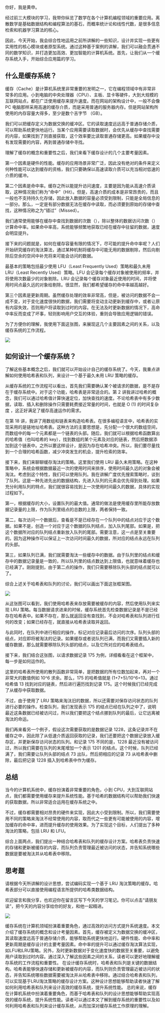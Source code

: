 你好，我是黄申。

经过前三大模块的学习，我带你纵览了数学在各个计算机编程领域的重要应用。离散数学是基础数据结构和编程算法的基石，而概率统计论和线性代数，是很多信息检索和机器学习算法的核心。

因此，今天开始，我会综合性地运用之前所讲解的一些知识，设计并实现一些更有实用性的核心模块或者原型系统。通过这种基于案例的讲解，我们可以融会贯通不同的数学知识，并打造更加高效、更加智能的计算机系统。首先，让我们从一个缓存系统入手，开始综合应用篇的学习。

## 什么是缓存系统？

缓存（Cache）是计算机系统里非常重要的发明之一，它在编程领域中有非常非常多的应用。小到电脑的中央处理器（CPU）、主板、显卡等硬件，大到大规模的互联网站点，都在广泛使用缓存来提升速度。而在网站的架构设计中，一般不会像 PC 电脑那样采用高速的缓存介质，而是采用普通的服务器内存。但是网站架构所使用的内存容量大得多，至少是数个吉字节 （GB）。

我们可以把缓存定义为数据交换的缓冲区。它的读取速度远远高于普通存储介质，可以帮助系统更快地运行。当某个应用需要读取数据时，会优先从缓存中查找需要的内容，如果找到了则直接获取，这个效率要比读取普通存储更高。如果缓存中没有发现需要的内容，再到普通存储中寻找。

理解了缓存的概念和重要性之后，我们来看下缓存设计的几个主要考量因素。

第一个因素是硬件的性能。缓存的应用场景非常广泛，因此没有绝对的条件来定义何种性能可以达到缓存的资格，我们只要确保以高速读取介质可以充当相对低速的介质的缓冲。

第二个因素是命中率。缓存之所以能提升访问速度，主要是因为能从高速介质读取，这种情况我们称为“命中”（Hit）。但是，高速介质的成本是非常昂贵的，而且一般也不支持持久化存储，因此放入数据的容量必须受到限制，只能是全局信息的一部分。那么，一定是有部分数据无法在缓存中读取，而必须要到原始的存储中查找，这种情况称之为“错过”（Missed）。

我们通常使用能够在缓存中查找到数据的次数（），除以整体的数据访问次数（）计算命中率。如果命中率高，系统能够频繁地获取已经在缓存中驻留的数据，速度会明显提升。

接下来的问题就是，如何在缓存容量有限的情况下，尽可能的提升命中率呢？人们开始研究缓存的淘汰算法，通过某种机制将缓存中可能无用的数据剔除，然后向剔除后空余的空间中补充将来可能会访问的数据。

最基本的策略包括最少使用 LFU（Least Frequently Used）策略和最久未用 LRU（Least Recently Used）策略。LFU 会记录每个缓存对象被使用的频率，并将使用次数最少的对象剔除。LRU 会记录每个缓存对象最近使用的时间，并将使用时间点最久远的对象给剔除。很显然，我们都希望缓存的命中率越高越好。

第三个因素是更新周期。虽然缓存处理的效率非常高，但是，被访问的数据不会一成不变，对于变化速度很快的数据，我们需要将变动主动更新到缓存中，或者让原有内容失效，否则用户将读取到过时的内容。在无法及时更新数据的情况下，高命中率反而变成了坏事，轻则影响用户交互的体验，重则会导致应用逻辑的错误。

为了方便你的理解，我使用下面这张图，来展现这几个主要因素之间的关系，以及缓存系统的工作流程。

![](img/img_d92decec85a79493f9ef1f87f3add05b.png)

## 如何设计一个缓存系统？

了解这些基本概念之后，我们就可以开始设计自己的缓存系统了。今天，我重点讲解如何使用哈希表和队列，来设计一个基于最久未用 LRU 策略的缓存。

从缓存系统的工作流程可以看出，首先我们需要确认某个被请求的数据，是不是存在于缓存系统中。对于这个功能，哈希表是非常适合的。第 2 讲我讲过哈希的概念，我们可以通过哈希值计算快速定位，加快查找的速度。不论哈希表中有多少数据，读取、插入和删除操作只需要耗费接近常量的时间，也就是 O (1) 的时间复杂度 ，这正好满足了缓存高速运作的需求。

在第 18 讲，我讲了用数组和链表来构造哈希表。在很多编程语言中，哈希表的实现采用的是链地址哈希表。这种方法的主要思想是，先分配一个很大的数组空间，而数组中的每一个元素都是一个链表的头部。随后，我们就可以根据哈希函数算出的哈希值（也叫哈希的 key），找到数组的某个元素及对应的链表，然后把数据添加到这个链表中。之所以要这样设计，是因为存在哈希冲突。所以，我们要尽量找到一个合理的哈希函数，减少冲突发生的机会，提升检索的效率。

接下来，我们来聊聊缓存淘汰的策略。这里我们使用 LRU 最久未用策略。在这种策略中，系统会根据数据最近一次的使用时间来排序，使用时间最久远的对象会被淘汰。考虑到这个特性，我们可以使用队列。我在讲解广度优先搜索策略时，谈到了队列。这是一种先进先出的数据结构，先进入队列的元素会优先得到处理。如果充分利用队列的特点，我们就很容易找到上一次使用时间最久的数据，具体的实现过程如下。

第一，根据缓存的大小，设置队列的最大值。通常的做法是使用缓存里所能存放数据记录量的上限，作为队列里结点的总数的上限，两者保持一致。

第二，每次访问一个数据后，查看是不是已经存在一个队列中的结点对应于这个数据。如果不是，创造一个对应于这个数据的队列结点，加入队列尾部。如果是，把这个数据所对应的队列结点重新放入队列的尾部。需要注意，这一点是至关重要的。因为这种操作可以保证上一次访问时间最久的数据，所对应的结点永远在队列的头部。

第三，如果队列已满，我们就需要淘汰一些缓存中的数据。由于队列里的结点和缓存中的数据记录量是一致的，所以队列里的结点数达到上限值，也就意味着缓存也已经满了。刚刚提到，由于第二点的操作，我们只需要移除队列头部的结点就可以了。

综合上述关于哈希表和队列的讨论，我们可以画出下面这张框架图。

![](img/img_2a74d2c598a2aa9952b70e350c49f828.png)

从这张图可以看到，我们使用哈希表来存放需要被缓存的内容，然后使用队列来实现 LRU 策略。每当数据请求进来的时候，缓存系统首先检查数据记录是不是已经存在哈希表中。如果不存在，那么就返回没有查找到，不会对哈希表和队列进行任何的改变；如果已经存在，就直接从哈希表读取并返回。

与此同时，在队列中进行相应的操作，标记对应记录最后访问的次序。队列头部的结点，对应即将被淘汰的记录。如果缓存或者说队列已满，而我们又需要插入新的缓存数据，那么就需要移除队列头部的结点，以及它所对应的哈希表结点。

接下来，我们结合这张图，以请求数据记录 175 为例，详细看看在这个框架中，每一步是如何运作的。

这里的哈希表所使用的散列函数非常简单，是把数据的所有位数加起来，再对一个非常大的数值例如 10^6 求余。那么，175 的哈希值就是 (1+7+5)/10^6=13。通过哈希值 13 找到对应的链表，然后进行遍历找到记录 175。这个时候我们已经完成了从缓存中获取数据。

不过，由于使用了 LRU 策略来淘汰旧的数据，所以还需要对保存访问状态的队列进行必要的操作。检查队列，我们发现表示 175 的结点已经在队列之中了，说明最近这条数据已经被访问过，所以我们要把这个结点挪到队列的最后，让它远离被淘汰的命运。

我们再来看另一个例子，假设这次需要获取的是数据记录 1228，这条记录并不在缓存之中，因此除了从低速介质返回获取的记录，我们还要把这个数据记录放入缓存区，并更新保存访问状态的队列。和记录 175 不同的是，1228 最近没有被访问过，所以我们需要在队列的末尾增加一个表示 1201 的结点。这个时候，队列已经满了，我们需要让队列头部的结点 73 出队，然后把相应的记录 73 从哈希表中删除，最后把记录 1228 插入到哈希表中作为缓存。

## 总结

当今的计算机系统中，缓存扮演着非常重要的角色，小到 CPU，大到互联网站点，我们都需要使用缓存来提升系统性能。基于哈希的数据结构可以帮助我们快速的获取数据，所以非常适合运用在缓存系统之中。

不过，缓存都需要相对昂贵的硬件来实现，因此大小受到限制。所以，我们需要使用不同的策略来淘汰不经常使用的内容，取而代之一些更有可能被使用的内容，增加缓存的命中率，进而提升缓存的使用效果。为了实现这个目标，人们提出了多种淘汰的策略，包括 LRU 和 LFU。

综合上面两点，我们提出一种结合哈希表和队列的缓存设计方案。哈希表负责快速的存储和更新被缓存的内容，而队列负责管理最近被访问的状态，并告知系统哪些数据是要被淘汰并从哈希表中移除。

## 思考题

请根据今天所讲解的设计思想，尝试编码实现一个基于 LRU 淘汰策略的缓存。哈希表部分可以直接使用编程语言所提供的哈希类数据结构。

欢迎留言和我分享，也欢迎你在留言区写下今天的学习笔记。你可以点击“请朋友读”，把今天的内容分享给你的好友，和他一起精进。

![](img/img_d0880927e2a522a038be2d04bf19dfe4%201.png)

缓存系统在计算机领域扮演着重要角色，通过高效的访问方式提升系统速度。本文介绍了缓存系统的概念和设计考量因素。首先，缓存被定义为数据交换的缓冲区，其读取速度远高于普通存储介质，能够帮助系统更快地运行。硬件性能、命中率和更新周期是缓存设计的主要考量因素。命中率的提升可以通过缓存淘汰算法实现，如LFU和LRU策略。另外，及时更新数据对于变化速度快的数据至关重要，以避免用户读取到过时内容。通过深入了解这些因素之间的关系，读者可以更好地理解缓存系统的工作流程和重要性。 在设计缓存系统时，哈希表和队列是关键的数据结构。哈希表能够快速存储和更新被缓存的内容，而队列则负责管理最近被访问的状态，并告知系统哪些数据需要被淘汰并从哈希表中移除。通过结合哈希表和队列，可以实现基于LRU淘汰策略的缓存设计方案。这种设计思想能够帮助读者快速了解如何利用哈希表和队列来设计高效的缓存系统，提升系统性能。 总的来说，缓存在计算机系统中扮演着重要角色，而基于哈希表和队列的设计思想能够帮助实现高效的缓存系统，提升系统性能。读者可以通过本文了解到缓存系统的重要性以及如何利用哈希表和队列来设计缓存系统，从而加深对缓存系统工作原理的理解。
